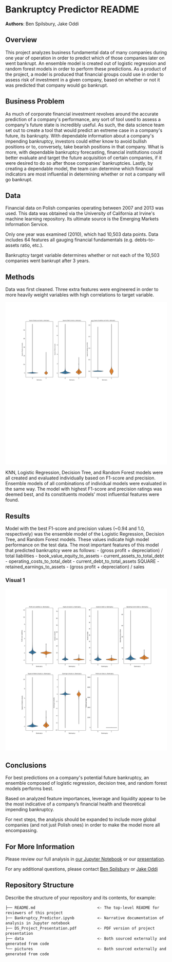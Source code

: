 # Bankruptcy Predictor README

**Authors**: Ben Spilsbury, Jake Oddi

## Overview

This project analyzes business fundamental data of many companies during one year of operation in order to predict which of those companies later on went bankrupt. An ensemble model is created out of logistic regression and random forest models in order to perform these predictions. As a product of the project, a model is produced that financial groups could use in order to assess risk of investment in a given company, based on whether or not it was predicted that company would go bankrupt.

## Business Problem

As much of corporate financial investment revolves around the accurate prediction of a company's performance, any sort of tool used to assess a company's future state is incredibly useful. As such, the data science team set out to create a tool that would predict an extreme case in a company's future, its bankrupty. With dependable information about a company's impending bankruptcy, investors could either know to avoid bullish positions or to, conversely, take bearish positions in that company. What is more, with dependable bankruptcy forecasting, financial institutions could better evaluate and target the future acquisition of certain companies, if it were desired to do so after those companies' bankruptcies. Lastly, by creating a dependable model, the team can determine which financial indicators are most influential in determining whether or not a company will go bankrupt.

## Data

Financial data on Polish companies operating between 2007 and 2013 was used. This data was obtained via the University of California at Irvine's machine learning repository. Its ultimate source is the Emerging Markets Information Service.

Only one year was examined (2010), which had 10,503 data points. Data includes 64 features all gauging financial fundamentals (e.g. debts-to-assets ratio, etc.).

Bankruptcy target variable determines whether or not each of the 10,503 companies went bankrupt after 3 years.


## Methods

Data was first cleaned. Three extra features were engineered in order to more heavily weight variables with high correlations to target variable.

![Engineered Features](./pictures/engineered_features.png)

KNN, Logistic Regression, Decision Tree, and Random Forest models were all created and evaluated individually based on F1-score and precision. Ensemble models of all combinations of individual models were evaluated in the same way. The model with highest F1-score and precision ratings was deemed best, and its constituents models' most influential features were found.

## Results

Model with the best F1-score and precision values (~0.94 and 1.0, respectively) was the ensemble model of the Logistic Regression, Decision Tree, and Random Forest models. These values indicate high model performance on the test data. The most important features of this model that predicted bankruptcy were as follows:
    - (gross profit + depreciation) / total liabilities
    - book_value_equity_to_assets
    - current_assets_to_total_debt
    - operating_costs_to_total_debt
    - current_debt_to_total_assets SQUARE
    - retained_earnings_to_assets
    - (gross profit + depreciation) / sales

### Visual 1
![Important Features](./pictures/important_features.png)

## Conclusions

For best predictions on a company's potential future bankruptcy, an ensemble composed of logistic regression, decision tree, and random forest models performs best.

Based on analyzed feature importances, leverage and liquidity appear to be the most indicative of a company’s financial health and theoretical impending bankruptcy.

For next steps, the analysis should be expanded to include more global companies (and not just Polish ones) in order to make the model more all encompassing. 


## For More Information

Please review our full analysis in [our Jupyter Notebook](./Bankruptcy_Predictor.ipynb) or our [presentation](./DS_Project_Presentation.pdf).

For any additional questions, please contact [Ben Spilsbury](benjamin.spilsbury@gmail.com) or [Jake Oddi](jakeoddi@gmail.com)

## Repository Structure

Describe the structure of your repository and its contents, for example:

```
├── README.md                           <- The top-level README for reviewers of this project
├── Bankruptcy_Predictor.ipynb          <- Narrative documentation of analysis in Jupyter notebook
├── DS_Project_Presentation.pdf         <- PDF version of project presentation
├── data                                <- Both sourced externally and generated from code
└── pictures                            <- Both sourced externally and generated from code
```
